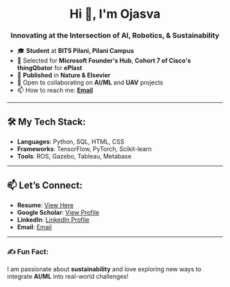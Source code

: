 <h1 align="center">Hi 👋, I'm Ojasva</h1>
<h3 align="center">Innovating at the Intersection of AI, Robotics, & Sustainability</h3>

<!--
<p align="center">
  <img src="https://user-images.githubusercontent.com/illustration.png" alt="Illustration" width="300"/>
</p>
-->

- 🎓 **Student** at **BITS Pilani, Pilani Campus**
- 🚀 Selected for **Microsoft Founder's Hub**, **Cohort 7 of Cisco's thingQbator** for **ePlast**
- 📜 **Published** in **Nature & Elsevier**
- 💼 Open to collaborating on **AI/ML** and **UAV** projects
- 📫 How to reach me: **[Email](mailto:ojasvagoyal9@gmail.com)**

---

## 🛠️ My Tech Stack:
- **Languages**: Python, SQL, HTML, CSS
- **Frameworks**: TensorFlow, PyTorch, Scikit-learn
- **Tools**: ROS, Gazebo, Tableau, Metabase

---

## 📫 Let’s Connect:
- **Resume**: [View Here](#)
- **Google Scholar**: [View Profile](https://scholar.google.com/citations?user=PC6cUHYAAAAJ&hl)
- **LinkedIn**: [LinkedIn Profile](https://linkedin.com/in/ojasva-goyal-476422230/)
- **Email**: [Email](mailto:ojasvagoyal9@gmail.com)

---

### ✍️ Fun Fact:
I am passionate about **sustainability** and love exploring new ways to integrate **AI/ML** into real-world challenges!


<!--
# Hi there! 👋 Welcome to my GitHub

I'm Ojasva Goyal, a **Civil Engineering and Data Science student at BITS Pilani** with a passion for **AI/ML, UAV programming, and sustainability**. I love merging engineering principles with cutting-edge technologies to solve real-world problems.
My academic foundation, coupled with hands-on projects and research, has allowed me to explore diverse applications of AI and ML in fields such as agriculture, sustainability, and robotics.

---

## 🛠️ My Tech Stack:
- **Languages**: Python, SQL, HTML, CSS
- **Frameworks**: TensorFlow, PyTorch, Scikit-learn
- **Tools**: ROS, Gazebo, Tableau, Metabase

---

## 🏆 Achievements:
- Published research in **Scientific Reports** on agricultural diagnostics.
- Selected for **Microsoft Founders Hub** with **ePlast**.

---

## 📫 Let’s Connect:
- **Resume**: [View Here](#)
- **Google Scholar**: [View Profile](https://scholar.google.com/citations?user=PC6cUHYAAAAJ&hl)
- **LinkedIn**: [Your LinkedIn Profile](https://linkedin.com/in/ojasva-goyal-476422230/)
- **Email**: [Your Email](mailto:ojasvagoyal9@gmail.com)

---

### 🌟 Fun Fact:
I’m committed to leveraging technology for a greener, more sustainable future!
-->

<!--
**Ojasva-Goyal/Ojasva-Goyal** is a ✨ _special_ ✨ repository because its `README.md` (this file) appears on your GitHub profile.

Here are some ideas to get you started:

- 🔭 I’m currently working on ...
- 🌱 I’m currently learning ...
- 👯 I’m looking to collaborate on ...
- 🤔 I’m looking for help with ...
- 💬 Ask me about ...
- 📫 How to reach me: ...
- 😄 Pronouns: ...
- ⚡ Fun fact: ...
-->
